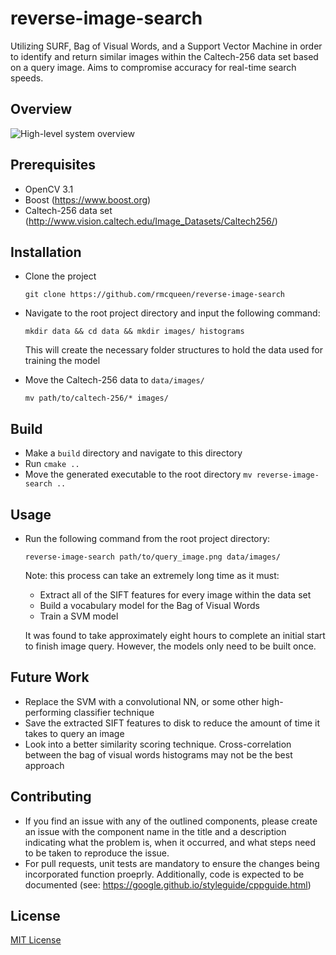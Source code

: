 # reverse-image-search
Utilizing SURF, Bag of Visual Words, and a Support Vector Machine in order to identify and return similar images within the Caltech-256 data set based on a query image. Aims to compromise accuracy for real-time search speeds.

## Overview
![High-level system overview](https://github.com/rmcqueen/reverse-image-search/blob/master/docs/README/architecture.png)

## Prerequisites
* OpenCV 3.1
* Boost (https://www.boost.org)
* Caltech-256 data set (http://www.vision.caltech.edu/Image_Datasets/Caltech256/)

## Installation
* Clone the project

    ```git clone https://github.com/rmcqueen/reverse-image-search```
* Navigate to the root project directory and input the following command:

    ```mkdir data && cd data && mkdir images/ histograms```
    
    This will create the necessary folder structures to hold the data used for training the model
* Move the Caltech-256 data to `data/images/`

    ```mv path/to/caltech-256/* images/```

## Build
* Make a `build` directory and navigate to this directory
* Run ```cmake ..```
* Move the generated executable to the root directory 
```mv reverse-image-search ..```

## Usage
* Run the following command from the root project directory: 

    ```reverse-image-search path/to/query_image.png data/images/```

    Note: this process can take an extremely long time as it must:
    * Extract all of the SIFT features for every image within the data set
    * Build a vocabulary model for the Bag of Visual  Words
    * Train a SVM model

    It was found to take approximately eight hours to complete an initial start to finish image query. However, the models only need to be built once.

## Future Work
* Replace the SVM with a convolutional NN, or some other high-performing classifier technique
* Save the extracted SIFT features to disk to reduce the amount of time it takes to query an image
* Look into a better similarity scoring technique. Cross-correlation between the bag of visual words histograms may not be the best approach


## Contributing
* If you find an issue with any of the outlined components, please create an issue with the component name in the title and a description indicating what the problem is, when it occurred, and what steps need to be taken to reproduce the issue.
* For pull requests, unit tests are mandatory to ensure the changes being incorporated function proeprly. Additionally, code is expected to be documented (see: https://google.github.io/styleguide/cppguide.html)

## License
[MIT License](https://github.com/rmcqueen/reverse-image-search/blob/master/LICENSE)
